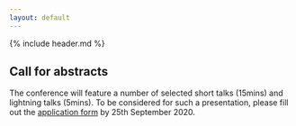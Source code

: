 ```yaml
---
layout: default
---
```


{% include header.md %}

## Call for abstracts

The conference will feature a number of selected short talks (15mins) and lightning talks (5mins).
To be considered for such a presentation, please fill out the [application form](https://mccb.umassmed.edu/BiocAsia2020/) by 25th September 2020.
